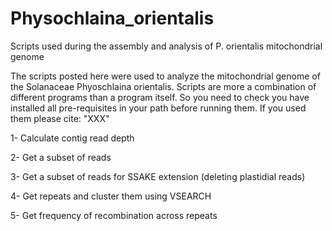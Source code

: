 # Physochlaina_orientalis
Scripts used during the assembly and analysis of P. orientalis mitochondrial genome

The scripts posted here were used to analyze the mitochondrial genome of the Solanaceae Phyoschlaina orientalis. Scripts are more a combination of different programs than a program itself. So you need to check you have installed all pre-requisites in your path before running them. If you used them please cite: "XXX"  

1- Calculate contig read depth

2- Get a subset of reads

3- Get a subset of reads for SSAKE extension (deleting plastidial reads)

4- Get repeats and cluster them using VSEARCH

5- Get frequency of recombination across repeats
